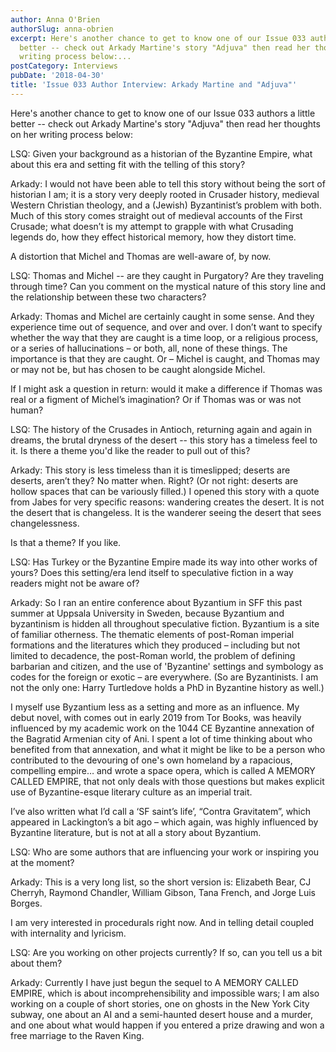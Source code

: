 ```yaml
---
author: Anna O'Brien
authorSlug: anna-obrien
excerpt: Here's another chance to get to know one of our Issue 033 authors a little
  better -- check out Arkady Martine's story "Adjuva" then read her thoughts on her
  writing process below:...
postCategory: Interviews
pubDate: '2018-04-30'
title: 'Issue 033 Author Interview: Arkady Martine and "Adjuva"'
---
```

Here's another chance to get to know one of our Issue 033 authors a little better -- check out Arkady Martine's story "Adjuva" then read her thoughts on her writing process below:

LSQ: Given your background as a historian of the Byzantine Empire, what about this era and setting fit with the telling of this story?

Arkady: I would not have been able to tell this story without being the sort of historian I am; it is a story very deeply rooted in Crusader history, medieval Western Christian theology, and a (Jewish) Byzantinist’s problem with both. Much of this story comes straight out of medieval accounts of the First Crusade; what doesn’t is my attempt to grapple with what Crusading legends do, how they effect historical memory, how they distort time.

A distortion that Michel and Thomas are well-aware of, by now.

LSQ: Thomas and Michel -- are they caught in Purgatory? Are they traveling through time? Can you comment on the mystical nature of this story line and the relationship between these two characters?

Arkady: Thomas and Michel are certainly caught in some sense. And they experience time out of sequence, and over and over. I don’t want to specify whether the way that they are caught is a time loop, or a religious process, or a series of hallucinations – or both, all, none of these things. The importance is that they are caught. Or – Michel is caught, and Thomas may or may not be, but has chosen to be caught alongside Michel.

If I might ask a question in return: would it make a difference if Thomas was real or a figment of Michel’s imagination? Or if Thomas was or was not human?

LSQ: The history of the Crusades in Antioch, returning again and again in dreams, the brutal dryness of the desert -- this story has a timeless feel to it. Is there a theme you'd like the reader to pull out of this?

Arkady: This story is less timeless than it is timeslipped; deserts are deserts, aren’t they? No matter when. Right? (Or not right: deserts are hollow spaces that can be variously filled.) I opened this story with a quote from Jabes for very specific reasons: wandering creates the desert. It is not the desert that is changeless. It is the wanderer seeing the desert that sees changelessness.

Is that a theme? If you like.

LSQ: Has Turkey or the Byzantine Empire made its way into other works of yours? Does this setting/era lend itself to speculative fiction in a way readers might not be aware of?

Arkady: So I ran an entire conference about Byzantium in SFF this past summer at Uppsala University in Sweden, because Byzantium and byzantinism is hidden all throughout speculative fiction. Byzantium is a site of familiar otherness. The thematic elements of post-Roman imperial formations and the literatures which they produced – including but not limited to decadence, the post-Roman world, the problem of defining barbarian and citizen, and the use of 'Byzantine' settings and symbology as codes for the foreign or exotic – are everywhere. (So are Byzantinists. I am not the only one: Harry Turtledove holds a PhD in Byzantine history as well.)

I myself use Byzantium less as a setting and more as an influence. My debut novel, with comes out in early 2019 from Tor Books, was heavily influenced by my academic work on the 1044 CE Byzantine annexation of the Bagratid Armenian city of Ani. I spent a lot of time thinking about who benefited from that annexation, and what it might be like to be a person who contributed to the devouring of one's own homeland by a rapacious, compelling empire… and wrote a space opera, which is called A MEMORY CALLED EMPIRE, that not only deals with those questions but makes explicit use of Byzantine-esque literary culture as an imperial trait.

I’ve also written what I’d call a ‘SF saint’s life’, “Contra Gravitatem”, which appeared in Lackington’s a bit ago – which again, was highly influenced by Byzantine literature, but is not at all a story about Byzantium.

LSQ: Who are some authors that are influencing your work or inspiring you at the moment?

Arkady: This is a very long list, so the short version is: Elizabeth Bear, CJ Cherryh, Raymond Chandler, William Gibson, Tana French, and Jorge Luis Borges.

I am very interested in procedurals right now. And in telling detail coupled with internality and lyricism.

LSQ: Are you working on other projects currently? If so, can you tell us a bit about them?

Arkady: Currently I have just begun the sequel to A MEMORY CALLED EMPIRE, which is about incomprehensibility and impossible wars; I am also working on a couple of short stories, one on ghosts in the New York City subway, one about an AI and a semi-haunted desert house and a murder, and one about what would happen if you entered a prize drawing and won a free marriage to the Raven King.